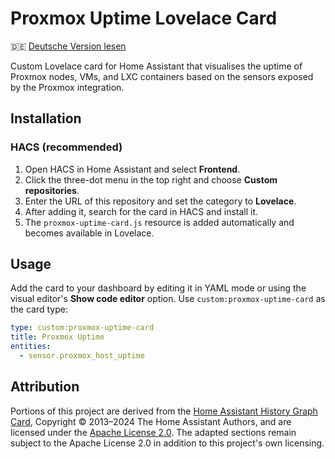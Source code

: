 # Proxmox Uptime Lovelace Card

🇩🇪 [Deutsche Version lesen](README.de.md)

Custom Lovelace card for Home Assistant that visualises the uptime of Proxmox nodes, VMs, and LXC containers based on the sensors exposed by the Proxmox integration.

## Installation

### HACS (recommended)

1. Open HACS in Home Assistant and select **Frontend**.
2. Click the three-dot menu in the top right and choose **Custom repositories**.
3. Enter the URL of this repository and set the category to **Lovelace**.
4. After adding it, search for the card in HACS and install it.
5. The `proxmox-uptime-card.js` resource is added automatically and becomes available in Lovelace.

## Usage

Add the card to your dashboard by editing it in YAML mode or using the visual editor's **Show code editor** option. Use `custom:proxmox-uptime-card` as the card type:

```yaml
type: custom:proxmox-uptime-card
title: Proxmox Uptime
entities:
  - sensor.proxmox_host_uptime
```

## Attribution

Portions of this project are derived from the [Home Assistant History Graph Card](https://github.com/home-assistant/frontend/blob/dev/src/panels/lovelace/cards/hui-history-graph-card.ts),
Copyright © 2013&ndash;2024 The Home Assistant Authors, and are licensed under the [Apache License 2.0](https://www.apache.org/licenses/LICENSE-2.0).
The adapted sections remain subject to the Apache License 2.0 in addition to this project's own licensing.
